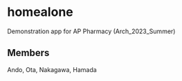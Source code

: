 # homealone
Demonstration app for AP Pharmacy (Arch_2023_Summer)

## Members
Ando, Ota, Nakagawa, Hamada
